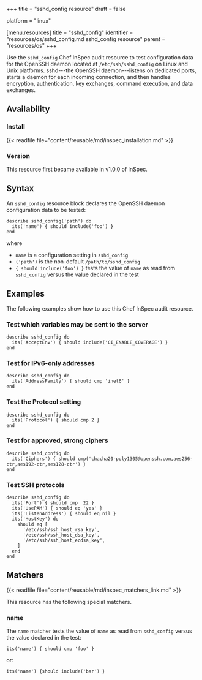 +++
title = "sshd_config resource"
draft = false

platform = "linux"

[menu.resources]
    title = "sshd_config"
    identifier = "resources/os/sshd_config.md sshd_config resource"
    parent = "resources/os"
+++

Use the `sshd_config` Chef InSpec audit resource to test configuration data for the OpenSSH daemon located at `/etc/ssh/sshd_config` on Linux and Unix platforms. sshd---the OpenSSH daemon---listens on dedicated ports, starts a daemon for each incoming connection, and then handles encryption, authentication, key exchanges, command execution, and data exchanges.

## Availability

### Install

{{< readfile file="content/reusable/md/inspec_installation.md" >}}

### Version

This resource first became available in v1.0.0 of InSpec.

## Syntax

An `sshd_config` resource block declares the OpenSSH daemon configuration data to be tested:

    describe sshd_config('path') do
      its('name') { should include('foo') }
    end

where

- `name` is a configuration setting in `sshd_config`
- `('path')` is the non-default `/path/to/sshd_config`
- `{ should include('foo') }` tests the value of `name` as read from `sshd_config` versus the value declared in the test

## Examples

The following examples show how to use this Chef InSpec audit resource.

### Test which variables may be sent to the server

    describe sshd_config do
      its('AcceptEnv') { should include('CI_ENABLE_COVERAGE') }
    end

### Test for IPv6-only addresses

    describe sshd_config do
      its('AddressFamily') { should cmp 'inet6' }
    end

### Test the Protocol setting

    describe sshd_config do
      its('Protocol') { should cmp 2 }
    end

### Test for approved, strong ciphers

    describe sshd_config do
      its('Ciphers') { should cmp('chacha20-poly1305@openssh.com,aes256-ctr,aes192-ctr,aes128-ctr') }
    end

### Test SSH protocols

    describe sshd_config do
      its('Port') { should cmp  22 }
      its('UsePAM') { should eq 'yes' }
      its('ListenAddress') { should eq nil }
      its('HostKey') do
        should eq [
          '/etc/ssh/ssh_host_rsa_key',
          '/etc/ssh/ssh_host_dsa_key',
          '/etc/ssh/ssh_host_ecdsa_key',
        ]
      end
    end

## Matchers

{{< readfile file="content/reusable/md/inspec_matchers_link.md" >}}

This resource has the following special matchers.

### name

The `name` matcher tests the value of `name` as read from `sshd_config` versus the value declared in the test:

    its('name') { should cmp 'foo' }

or:

    its('name') {should include('bar') }
